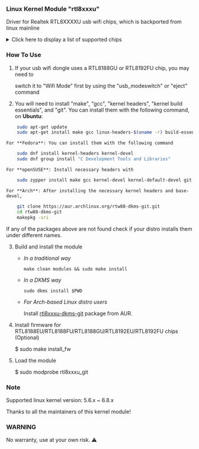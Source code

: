 ### Linux Kernel Module "rtl8xxxu"

Driver for Realtek RTL8XXXXU usb wifi chips, which is backported from linux mainline
<details>
<summary>Click here to display a list of supported chips</summary>
<pre><code>
RTL8188CU/CUS/CTV
RTL8188EU/EUS/ETV
RTL8188FU/FTV
RTL8188GU | RTL8188RU
RTL8191CU | RTL8192CU 
RTL8192EU | RTL8192FU
RTL8723AU | RTL8723BU
</code></pre>
</details>

### How To Use

1. If your usb wifi dongle uses a RTL8188GU or RTL8192FU chip, you may need to

   switch it to "Wifi Mode" first by using the "usb_modeswitch" or "eject" command

2.  You will need to install "make", "gcc", "kernel headers", "kernel build essentials", and "git".
	You can install them with the following command, on **Ubuntu**:
```bash
	sudo apt-get update
	sudo apt-get install make gcc linux-headers-$(uname -r) build-essential git
```
	For **Fedora**: You can install them with the following command
```bash
	sudo dnf install kernel-headers kernel-devel
	sudo dnf group install "C Development Tools and Libraries"
```
	For **openSUSE**: Install necessary headers with
```bash
	sudo zypper install make gcc kernel-devel kernel-default-devel git libopenssl-devel
```
	For **Arch**: After installing the necessary kernel headers and base-devel,
```bash
	git clone https://aur.archlinux.org/rtw88-dkms-git.git
	cd rtw88-dkms-git
	makepkg -sri
```
If any of the packages above are not found check if your distro installs them under different names.


3. Build and install the module 

   * _In a traditional way_

     `make clean modules && sudo make install`

   * _In a DKMS way_

     `sudo dkms install $PWD`

   * _For Arch-based Linux distro users_

     Install [rtl8xxxu-dkms-git](https://aur.archlinux.org/packages/rtl8xxxu-dkms-git) package from AUR.

4. Install firmware for RTL8188EU/RTL8188FU/RTL8188GU/RTL8192EU/RTL8192FU chips (Optional)

   $ sudo make install_fw

5. Load the module

   $ sudo modprobe rtl8xxxu_git

### Note

Supported linux kernel version: 5.6.x ~ 6.8.x

Thanks to all the maintainers of this kernel module!

### WARNING

No warranty, use at your own risk. :warning:
